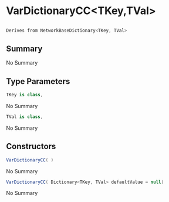 # VarDictionaryCC<TKey,TVal>

## 
```c#
Derives from NetworkBaseDictionary<TKey, TVal>
```

## Summary

No Summary
## Type Parameters

```c#
TKey is class, 
```
No Summary
```c#
TVal is class, 
```
No Summary
## Constructors

```c#
VarDictionaryCC( ) 
```
No Summary
```c#
VarDictionaryCC( Dictionary<TKey, TVal> defaultValue = null) 
```
No Summary
